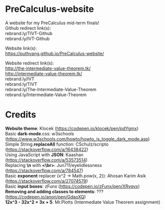# PreCalculus-website
A website for my PreCalculus mid-term finals!<br>
Github redirect link(s):<br>
rebrand.ly/TIVT-Github<br>
rebrand.ly/IVT-Github<br>

Website link(s):<br>
https://puthvang.github.io/PreCalculus-website/<br>

Website redirect link(s):<br>
http://the-intermediate-value-theorem.tk/<br>
http://intermediate-value-theorem.tk/<br>
rebrand.ly/IVT<br>
rebrand.ly/TIVT<br>
rebrand.ly/The-Intermediate-Value-Theorem<br>
rebrand.ly/Intermediate-Value-Theorem<br>

# Credits
**Website theme**: Klocek (https://codepen.io/klocek/pen/pdYgmx)<br>
Basic **dark-mode**.css: w3schools (https://www.w3schools.com/howto/howto_js_toggle_dark_mode.asp)<br>
Simple String.**replaceAll** function: CSchulz/scripto (https://stackoverflow.com/a/16438422)<br>
Using JavaScript with **JSON**: Kaashan (https://stackoverflow.com/a/53573514)<br>
Replacing **\n** with **<\br>**: Jun711/eyelidlessness (https://stackoverflow.com/a/784547)<br>
Basic **exponent** replacer (x^2 -> Math.pow(x, 2)):  Ahosan Karim Asik  (https://stackoverflow.com/a/27074579)<br>
Basic **input boxes**: zFunx (https://codepen.io/zFunx/pen/XRyqvx)<br>
**Removing and adding classes to elements**: ??? (https://codepen.io/anon/pen/GdaoXQ)<br>
**12x^3 - 32x^2 + 3x + 5**: Mr.Plotts (Intermediate Value Theorem assignment)<br>
